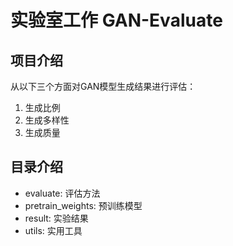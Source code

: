 # 实验室工作 GAN-Evaluate
## 项目介绍
从以下三个方面对GAN模型生成结果进行评估：
1. 生成比例
2. 生成多样性
3. 生成质量

## 目录介绍
- evaluate: 评估方法
- pretrain_weights: 预训练模型
- result: 实验结果
- utils: 实用工具